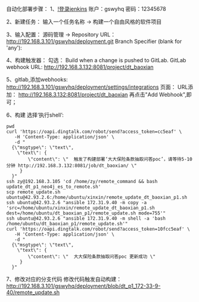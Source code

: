
自动化部署步骤：
1、[!登录jenkins](http://192.168.3.132:8081)
  账户：gswyhq 密码：12345678

2、新建任务：
输入一个任务名称 -> 构建一个自由风格的软件项目

3、输入配置：
源码管理 -> Repository URL：http://192.168.3.101/gswyhq/deployment.git
Branch Specifier (blank for 'any'):

4、构建触发器：
勾选： Build when a change is pushed to GitLab. GitLab webhook URL: http://192.168.3.132:8081/project/dt_baoxian

5、gitlab,添加webhooks:
http://192.168.3.101/gswyhq/deployment/settings/integrations 页面：
URL添加： http://192.168.3.132:8081/project/dt_baoxian
再点击"Add Webhook",即可；

6、构建
选择‘执行shell’:
```shell
pwd
curl 'https://oapi.dingtalk.com/robot/send?access_token=cc5eaf' \
   -H 'Content-Type: application/json' \
   -d "
  {\"msgtype\": \"text\",
    \"text\": {
        \"content\": \"  触发了构建部署‘大大保险条款抽取问答poc’，请等待5-10分钟 http://192.168.3.132:8081/job/dt_baoxian/ \"
     }
  }"
ssh zy@192.168.3.105 'cd /home/zy/remote_command && bash update_dt_p1_neo4j_es_to_remote.sh'
scp remote_update.sh ubuntu@42.93.2.6:/home/ubuntu/xinxin/remote_update_dt_baoxian_p1.sh
ssh ubuntu@42.93.2.6 "ansible 172.31.9.40 -m copy -a 'src=/home/ubuntu/xinxin/remote_update_dt_baoxian_p1.sh dest=/home/ubuntu/dt_baoxian_p1/remote_update.sh mode=755'"
ssh ubuntu@42.93.2.6 "ansible 172.31.9.40 -m shell -a 'bash /home/ubuntu/dt_baoxian_p1/remote_update.sh'"
curl 'https://oapi.dingtalk.com/robot/send?access_token=10fcc5eaf' \
   -H 'Content-Type: application/json' \
   -d "
  {\"msgtype\": \"text\",
    \"text\": {
        \"content\": \"  大大保险条款抽取问答poc 更新成功 \"
     }
  }"

```

7、修改对应的分支代码
修改代码触发自动构建：
http://192.168.3.101/gswyhq/deployment/blob/dt_p1_172-33-9-40/remote_update.sh
